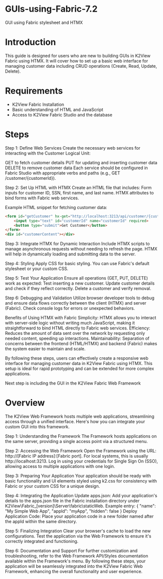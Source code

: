 # GUIs-using-Fabric-7.2
GUI using Fabric stylesheet and HTMX 

# Introduction
This guide is designed for users who are new to building GUIs in K2View Fabric using HTMX. It will cover how to set up a basic web interface for managing customer data including CRUD operations (Create, Read, Update, Delete).

# Requirements
- K2View Fabric Installation
- Basic understanding of HTML and JavaScript
- Access to K2View Fabric Studio and the database

  
# Steps
Step 1: Define Web Services
Create the necessary web services for interacting with the Customer Logical Unit:

GET to fetch customer details
PUT for updating and inserting customer data
DELETE to remove customer data
Each service should be configured in Fabric Studio with appropriate verbs and paths (e.g., GET /customer/{customerId}).

Step 2: Set Up HTML with HTMX
Create an HTML file that includes:
Form inputs for customer ID, SSN, first name, and last name.
HTMX attributes to bind forms with Fabric web services.

Example HTML snippet for fetching customer data:
```html
<form id="getCustomer" hx-get="http://localhost:3213/api/customer/{customerId}" hx-ext="path-params" hx-target="#customerContent">
    <input type="text" id="customerId" name="customerId" required>
    <button type="submit">Get Customer</button>
</form>
<div id="customerContent"></div>
```

Step 3: Integrate HTMX for Dynamic Interaction
Include HTMX scripts to manage asynchronous requests without needing to refresh the page. HTMX will help in dynamically loading and submitting data to the server.
<script src="https://unpkg.com/htmx.org"></script>

Step 4: Styling
Apply CSS for basic styling. You can use Fabric's default stylesheet or your custom CSS.
<link rel="stylesheet" href="../styles/k2.css">

Step 5: Test Your Application
Ensure all operations (GET, PUT, DELETE) work as expected:
Test inserting a new customer.
Update customer details and check if they reflect correctly.
Delete a customer and verify removal.

Step 6: Debugging and Validation
Utilize browser developer tools to debug and ensure data flows correctly between the client (HTMX) and server (Fabric). Check console logs for errors or unexpected behaviors.

Benefits of Using HTMX with Fabric
Simplicity: HTMX allows you to interact with server-side logic without writing much JavaScript, making it straightforward to bind HTML directly to Fabric web services.
Efficiency: Reduces the amount of data sent over the network by requesting only needed content, speeding up interactions.
Maintainability: Separation of concerns between the frontend (HTML/HTMX) and backend (Fabric) makes the system easier to maintain and scale.

By following these steps, users can effectively create a responsive web interface for managing customer data in K2View Fabric using HTMX. This setup is ideal for rapid prototyping and can be extended for more complex applications.


Next step is including the GUI in the K2View Fabric Web Framework

# Overview
The K2View Web Framework hosts multiple web applications, streamlining access through a unified interface. Here's how you can integrate your custom GUI into this framework.

Step 1: Understanding the Framework
The Framework hosts applications on the same server, providing a single access point via a structured menu.

Step 2: Accessing the Web Framework
Open the Framework using the URL: http://[Fabric IP address]:[Fabric port]. For local systems, this is usually http://localhost:3213.
Log in using your credentials for Single Sign On (SSO), allowing access to multiple applications with one login.

Step 3: Preparing Your Application
Your application should be ready with basic functionality and UI elements styled using k2.css for consistency with Fabric or your custom CSS for a unique design.

Step 4: Integrating the Application
Update apps.json: Add your application's details to the apps.json file in the Fabric installation directory under K2View\Fabric_[version]\Server\fabric\staticWeb. Example entry:
{
  "name": "My Simple Web App",
  "appId": "myApp",
  "hidden": false
}
Deploy Application Code: Place your application code in a new folder named after the appId within the same directory.

Step 5: Finalizing Integration
Clear your browser's cache to load the new configurations.
Test the application via the Web Framework to ensure it's correctly integrated and functioning.

Step 6: Documentation and Support
For further customization and troubleshooting, refer to the Web Framework API/Styles documentation available within the Framework's menu.
By following these steps, your application will be seamlessly integrated into the K2View Fabric Web Framework, enhancing the overall functionality and user experience.
